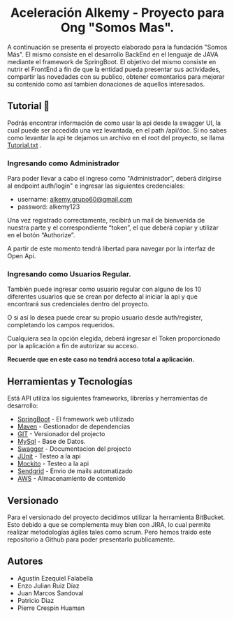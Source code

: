 <div align="center">
  <h1>Aceleración Alkemy - Proyecto para Ong "Somos Mas".</h1>
</div>

A continuación se presenta el proyecto elaborado para la fundación "Somos Más". El mismo consiste en el desarrollo BackEnd en el lenguaje de JAVA mediante el framework de SpringBoot. 
El objetivo del mismo consiste en nutrir el FrontEnd a fin de que la entidad pueda presentar sus actividades, compartir las novedades con su publico, obtener comentarios para mejorar su contenido como así tambien donaciones de aquellos interesados.

## Tutorial 📖

Podrás encontrar información de como usar la api desde la swagger UI, la cual puede ser accedida una vez levantada, en el path /api/doc. Si no sabes como levantar la api te dejamos un archivo en el root del proyecto, se llama [Tutorial.txt](Tutorial.txt) .

### Ingresando como Administrador

Para poder llevar a cabo el ingreso como "Administrador", deberá dirigirse al endpoint auth/login" e ingresar las siguientes credenciales:

* username: alkemy.grupo60@gmail.com
* password: alkemy123

Una vez registrado correctamente, recibirá un mail de bienvenida de nuestra parte y el correspondiente “token”, el que deberá copiar y utilizar en el botón “Authorize”.

A partir de este momento tendrá libertad para navegar por la interfaz de Open Api.

### Ingresando como Usuarios Regular.

También puede ingresar como usuario regular con alguno de los 10 diferentes usuarios que se crean por defecto al iniciar la api y que encontrará sus credenciales dentro del proyecto.

O si así lo desea puede crear su propio usuario desde auth/register, completando los campos requeridos. 

Cualquiera sea la opción elegida, deberá ingresar el Token proporcionado por la aplicación a fin de autorizar su acceso.

**Recuerde que en este caso no tendrá acceso total a aplicación.**


## Herramientas y Tecnologías

Está API utiliza los siguientes frameworks, librerías y herramientas de desarrollo:

* [SpringBoot](https://spring.io/) - El framework web utilizado
* [Maven](https://maven.apache.org/) - Gestionador de dependencias
* [GIT](https://git-scm.com/) - Versionador del projecto
* [MySql](https://www.mysql.com/) - Base de Datos.
* [Swagger](https://swagger.io/) - Documentacion del projecto
* [JUnit](https://junit.org/junit5/) - Testeo a la api
* [Mockito](https://site.mockito.org/) - Testeo a la api
* [Sendgrid](https://sendgrid.com/) - Envio de mails automatizado
* [AWS](https://aws.amazon.com/es/) - Almacenamiento de contenido


## Versionado

Para el versionado del proyecto decidimos utilizar la herramienta BitBucket. Esto debido a que se complementa muy bien con JIRA, lo cual permite realizar metodologías ágiles tales como scrum. Pero hemos traido este repositorio a Github para poder presentarlo publicamente.

## Autores 

* Agustín Ezequiel Falabella
* Enzo Julian Ruiz Díaz
* Juan Marcos Sandoval
* Patricio Diaz
* Pierre Crespin Huaman







